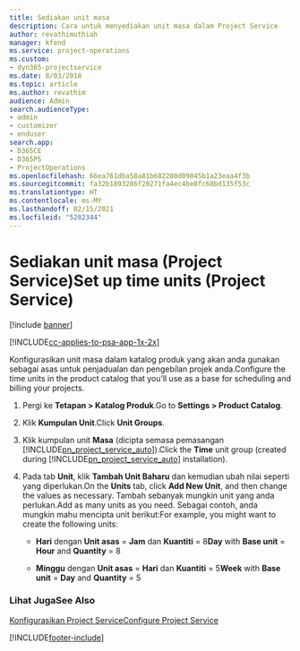 ```yaml
---
title: Sediakan unit masa
description: Cara untuk menyediakan unit masa dalam Project Service
author: revathimuthiah
manager: kfend
ms.service: project-operations
ms.custom:
- dyn365-projectservice
ms.date: 8/03/2018
ms.topic: article
ms.author: revathim
audience: Admin
search.audienceType:
- admin
- customizer
- enduser
search.app:
- D365CE
- D365PS
- ProjectOperations
ms.openlocfilehash: 66ea761dba58a81b682280d09045b1a23eaa4f3b
ms.sourcegitcommit: fa32b1893286f20271fa4ec4be8fc68bd135f53c
ms.translationtype: HT
ms.contentlocale: ms-MY
ms.lasthandoff: 02/15/2021
ms.locfileid: "5282344"
---
```

# <a name="set-up-time-units-project-service"></a><span data-ttu-id="b3277-103">Sediakan unit masa (Project Service)</span><span class="sxs-lookup"><span data-stu-id="b3277-103">Set up time units (Project Service)</span></span>

[!include [banner](../includes/psa-now-project-operations.md)]

[!INCLUDE[cc-applies-to-psa-app-1x-2x](../includes/cc-applies-to-psa-app-1x-2x.md)]

<span data-ttu-id="b3277-104">Konfigurasikan unit masa dalam katalog produk yang akan anda gunakan sebagai asas untuk penjadualan dan pengebilan projek anda.</span><span class="sxs-lookup"><span data-stu-id="b3277-104">Configure the time units in the product catalog that you’ll use as a base for scheduling and billing your projects.</span></span>  
  
1. <span data-ttu-id="b3277-105">Pergi ke **Tetapan > Katalog Produk**.</span><span class="sxs-lookup"><span data-stu-id="b3277-105">Go to **Settings > Product Catalog**.</span></span>  
  
2. <span data-ttu-id="b3277-106">Klik **Kumpulan Unit**.</span><span class="sxs-lookup"><span data-stu-id="b3277-106">Click **Unit Groups**.</span></span>  
  
3. <span data-ttu-id="b3277-107">Klik kumpulan unit **Masa** (dicipta semasa pemasangan [!INCLUDE[pn_project_service_auto](../includes/pn-project-service-auto.md)]).</span><span class="sxs-lookup"><span data-stu-id="b3277-107">Click the **Time** unit group (created during [!INCLUDE[pn_project_service_auto](../includes/pn-project-service-auto.md)] installation).</span></span>  
  
4. <span data-ttu-id="b3277-108">Pada tab **Unit**, klik **Tambah Unit Baharu** dan kemudian ubah nilai seperti yang diperlukan.</span><span class="sxs-lookup"><span data-stu-id="b3277-108">On the **Units** tab, click **Add New Unit**, and then change the values as necessary.</span></span> <span data-ttu-id="b3277-109">Tambah sebanyak mungkin unit yang anda perlukan.</span><span class="sxs-lookup"><span data-stu-id="b3277-109">Add as many units as you need.</span></span> <span data-ttu-id="b3277-110">Sebagai contoh, anda mungkin mahu mencipta unit berikut:</span><span class="sxs-lookup"><span data-stu-id="b3277-110">For example, you might want to create the following units:</span></span>  
  
   - <span data-ttu-id="b3277-111">**Hari** dengan **Unit asas** = **Jam** dan **Kuantiti** = 8</span><span class="sxs-lookup"><span data-stu-id="b3277-111">**Day** with **Base unit** = **Hour** and **Quantity** = 8</span></span>  
  
   - <span data-ttu-id="b3277-112">**Minggu** dengan **Unit asas** = **Hari** dan **Kuantiti** = 5</span><span class="sxs-lookup"><span data-stu-id="b3277-112">**Week** with **Base unit** = **Day** and **Quantity** = 5</span></span>  
  
### <a name="see-also"></a><span data-ttu-id="b3277-113">Lihat Juga</span><span class="sxs-lookup"><span data-stu-id="b3277-113">See Also</span></span>  
 [<span data-ttu-id="b3277-114">Konfigurasikan Project Service</span><span class="sxs-lookup"><span data-stu-id="b3277-114">Configure Project Service</span></span>](../psa/configure.md)


[!INCLUDE[footer-include](../includes/footer-banner.md)]